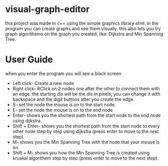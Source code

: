 # visual-graph-editor
this project was made in c++ using the simple graphics library sfml.
in the program you can create graphs and see them visually.
this also lets you try graph algorithems on the graph you created, like: Dijkstra and Min Spanning Tree.
# User Guide
when you enter the program you will see a black screen
* Left click- Create a new node
* Right click- RClick on 2 nodes one after the other to connect them with an edge.
  the starting dis will be the dis in pixels, you can change it with backspace and the digit buttons after you create the edge.
* S- set the node the mouse is on to the start node.
* E- set the node the mouse is on to the end node
* Enter- shows you the shortest path from the start node to the end node using dijkstra.
* Shift + Enter- shows you the shortest path from the start node to every other node step by step using dijkstra (press enter to move to the next step).
* M- shows you the Min Spanning Tree with the node that your mouse is on.
* Shift + M- shows you how the Min Spanning Tree is created using kruskal algorithem step by step (press enter to move to the next step).
